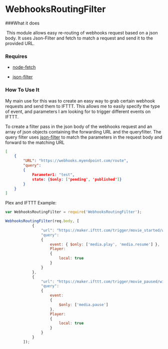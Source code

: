 # WebhooksRoutingFilter
###What it does

​	This module allows easy re-routing of webhooks request based on a json body.  It uses Json-Filter and fetch to match a request and send it to the provided URL.



### Requires

- [node-fetch](https://www.npmjs.com/package/node-fetch)

- [json-filter](https://www.npmjs.com/package/json-filter)



### How To Use It

My main use for this was to create an easy way to grab certain webhook requests and send them to IFTTT.  This allows me to easily specify the type of event, and parameters I am looking for to trigger different events on IFTTT.



To create a filter pass in the json body of the webhooks request and an array of json objects containing the forwarding URL and the queryfilter.  The query filter uses [json-filter](https://www.npmjs.com/package/json-filter) to match the parameters in the request body and forward to the matching URL

```json
[
    {
        "URL": "https://webhooks.myendpoint.com/route",
        "query":
        {
            Parameter1: "test",
            state: {$only: ['pending', 'published']}
        }
    }
]	
```



Plex and IFTTT Example:

```javascript
var WebhooksRoutingFilter = require('WebhooksRoutingFilter');

WebhooksRoutingFilter(req.body, [
            {
                "url": "https://maker.ifttt.com/trigger/movie_started/with/key/{mykey}", 
                "query": 
                {
                    event: { $only: ['media.play', 'media.resume'] },
                    Player:
                    {
                        local: true
                    }
                }
            },
            {
                "url": "https://maker.ifttt.com/trigger/movie_paused/with/key/{MyKey}",
                "query": 
                { 
                    event: 
                    { 
                        $only: ['media.pause'] 
                    },
                    Player:
                    {
                        local: true
                    }
                }
            }
        ]);
```